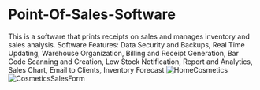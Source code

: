 # Point-Of-Sales-Software
This is a software that prints receipts on sales and manages inventory and sales analysis. Software Features: Data Security and Backups, Real Time Updating, Warehouse Organization, Billing and Receipt Generation, Bar Code Scanning and Creation, Low Stock Notification, Report and Analytics, Sales Chart, Email to Clients, Inventory Forecast
![HomeCosmetics](https://github.com/ChiemelieChinedu/Point-Of-Sales-Software/assets/87366883/2c6922e6-8d46-4661-8c41-8e44e72cf0fd)
![CosmeticsSalesForm](https://github.com/ChiemelieChinedu/Point-Of-Sales-Software/assets/87366883/617e0b6b-d5d1-4bc0-acd0-991d997ab4ea)
